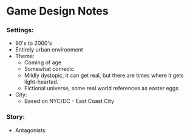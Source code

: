 # Game Design Notes

### Settings:
- 90's to 2000's 
- Entirely urban environment
- Theme:
  - Coming of age 
  - Somewhat comedic
  - Mildly dystopic, it can get real, but there are times where it gets
	light-hearted. 
  - Fictional universe, some real world references as easter eggs
- City:
  - Based on NYC/DC  - East Coast City

### Story:
- Antagonists:
